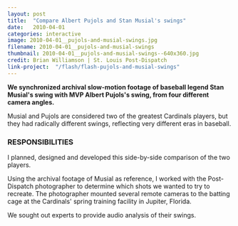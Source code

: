 ```yaml
---
layout: post
title:  "Compare Albert Pujols and Stan Musial's swings"
date:   2010-04-01
categories: interactive
image: 2010-04-01__pujols-and-musial-swings.jpg
filename: 2010-04-01__pujols-and-musial-swings
thumbnail: 2010-04-01__pujols-and-musial-swings--640x360.jpg
credit: Brian Williamson | St. Louis Post-Dispatch
link-project:  "/flash/flash-pujols-and-musial-swings"
---
```


**We synchronized archival slow-motion footage of baseball legend Stan Musial's swing with MVP Albert Pujols's swing, from four different camera angles.**

Musial and Pujols are considered two of the greatest Cardinals players, but they had radically different swings, reflecting very different eras in baseball.

### RESPONSIBILITIES

I planned, designed and developed this side-by-side comparison of the two players.

Using the archival footage of Musial as reference, I worked with the Post-Dispatch photographer to determine which shots we wanted to try to recreate. The photographer mounted several remote cameras to the batting cage at the Cardinals' spring training facility in Jupiter, Florida.

We sought out experts to provide audio analysis of their swings.